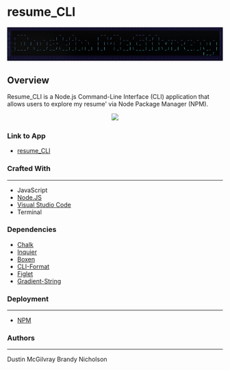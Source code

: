 # resume_CLI

<p align="center">
  <img src =screenshots/resume_cli_banner.png/>
</p>

## Overview
Resume_CLI is a Node.js Command-Line Interface (CLI) application that allows users to explore my resume' via Node Package Manager (NPM).

<p align="center">
  <img src =screenshots/resume_cli_prompt/>
</p>

### Link to App
* [resume_CLI](https://dustinmcgilvray.github.io/Reeldex/.)

### Crafted With
---
* JavaScript
* [Node.JS](https://nodejs.org/en/)
* [Visual Studio Code](https://code.visualstudio.com/)
* Terminal

### Dependencies
* [Chalk](https://www.npmjs.com/package/chalk)
* [Inquier](https://www.npmjs.com/package/inquirer)
* [Boxen](https://www.npmjs.com/package/boxen)
* [CLI-Format](https://www.npmjs.com/package/cli-format)
* [Figlet](https://www.npmjs.com/package/figlet)
* [Gradient-String](https://www.npmjs.com/package/gradient-string)

### Deployment
---
* [NPM](https://www.npmjs.com/)

### Authors
---
Dustin McGilvray
Brandy Nicholson

